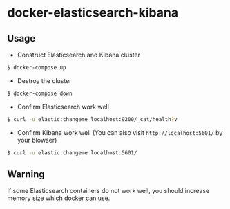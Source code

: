 # docker-elasticsearch-kibana

## Usage

- Construct Elasticsearch and Kibana cluster

```bash
$ docker-compose up
```

- Destroy the cluster

```bash
$ docker-compose down
```

- Confirm Elasticsearch work well

```bash
$ curl -u elastic:changeme localhost:9200/_cat/health?v
```

- Confirm Kibana work well (You can also visit `http://localhost:5601/` by your blowser)

```bash
$ curl -u elastic:changeme localhost:5601/
```

## Warning

If some Elasticsearch containers do not work well, you should increase memory size which docker can use.
